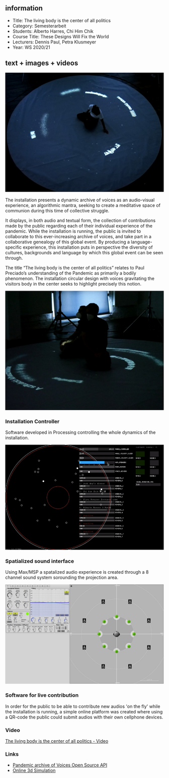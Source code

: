 ## information    

- Title: The living body is the center of all politics
- Category: Semesterarbeit
- Students: Alberto Harres, Chi Him Chik
- Course Title: These Designs Will Fix the World
- Lecturers: Dennis Paul, Petra Klusmeyer
- Year: WS 2020/21

## text + images + videos

![](/website/photo-002.jpg)

The installation presents a dynamic archive of voices as an audio-visual experience, an algorithmic mantra, seeking to 
create a meditative space of communion during this time of collective struggle.

It displays, in both audio and textual form, the collection of contributions made by the public regarding each of their individual experience of the pandemic. While the installation is running, the public is invited to collaborate to this ever-increasing archive of voices, and take part in a collaborative genealogy of this global event.
By producing a language-specific experience, this installation puts in perspective the diversity of cultures, backgrounds and language by which this global event can be seen through.

The title “The living body is the center of all politics” relates to Paul Preciado’s understanding of the Pandemic as primarily a bodily phenomenon. The installation circular design with voices gravitating the visitors body in the center seeks to highlight precisely this notion.

![](/website/photo-001.jpg) 

### Installation Controller

Software developed in Processing controlling the whole dynamics of the installation. 

![processing interface image](/website/controller.gif)

### Spatialized sound interface

Using Max/MSP a spatalized audio experience is created through a 8 channel sound system sorounding the projection area.

![max interface image](/website/max-screenshot-1.jpg)

### Software for live contribution

In order for the public to be able to contribute new audios 'on the fly' while the installation is running, a simple online platform was created where using a QR-code the public could submit audios with their own cellphone devices. 

### Video

[The living body is the center of all politics - Video](https://vimeo.com/manage/videos/712561027)

### Links

- [Pandemic archive of Voices Open Source API](https://pandemic-archive-of-voices.herokuapp.com/)
- [Online 3d Simulation](https://mneunomne.github.io/pandemic-archive-installation/)